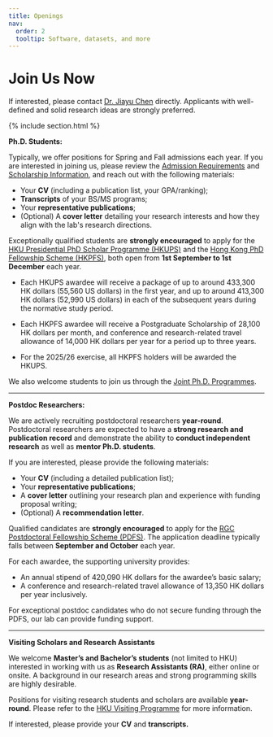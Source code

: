 ```yaml
---
title: Openings
nav:
  order: 2
  tooltip: Software, datasets, and more
---
```


# Join Us Now

If interested, please contact [Dr. Jiayu Chen](https://agentic-intelligence-lab.org/members/jiayu-chen.html) directly. Applicants with well-defined and solid research ideas are strongly preferred.

{% include section.html %}

**Ph.D. Students:**  

Typically, we offer positions for Spring and Fall admissions each year. If you are interested in joining us, please review the [Admission Requirements](https://www.dase.hku.hk/teaching-and-learning/prospective-students/mphil-phd) and [Scholarship Information](https://gradsch.hku.hk/prospective_students/fees_scholarships_and_financial_support/postgraduate_scholarships), and reach out with the following materials:  

- Your **CV** (including a publication list, your GPA/ranking);  
- **Transcripts** of your BS/MS programs;  
- Your **representative publications**;  
- (Optional) A **cover letter** detailing your research interests and how they align with the lab's research directions.  

Exceptionally qualified students are **strongly encouraged** to apply for the [HKU Presidential PhD Scholar Programme (HKUPS)](https://gradsch.hku.hk/prospective_students/fees_scholarships_and_financial_support/hku_presidential_phd_scholar_programme) and the [Hong Kong PhD Fellowship Scheme (HKPFS)](https://gradsch.hku.hk/prospective_students/fees_scholarships_and_financial_support/hong_kong_phd_fellowship_scheme), both open from **1st September to 1st December** each year.  

- Each HKUPS awardee will receive a package of up to around 433,300 HK dollars (55,560 US dollars) in the first year, and up to around 413,300 HK dollars (52,990 US dollars) in each of the subsequent years during the normative study period.

- Each HKPFS awardee will receive a Postgraduate Scholarship of 28,100 HK dollars per month, and conference and research-related travel allowance of 14,000 HK dollars per year for a period up to three years.

- For the 2025/26 exercise, all HKPFS holders will be awarded the HKUPS.

We also welcome students to join us through the [Joint Ph.D. Programmes](https://gradsch.hku.hk/prospective_students/programmes/joint_programmes).

---

**Postdoc Researchers:**

We are actively recruiting postdoctoral researchers **year-round**. Postdoctoral researchers are expected to have a **strong research and publication record** and demonstrate the ability to **conduct independent research** as well as **mentor Ph.D. students**.

If you are interested, please provide the following materials:  

- Your **CV** (including a detailed publication list);  
- Your **representative publications**;  
- A **cover letter** outlining your research plan and experience with funding proposal writing;  
- (Optional) A **recommendation letter**.

Qualified candidates are **strongly encouraged** to apply for the [RGC Postdoctoral Fellowship Scheme (PDFS)](https://www.ugc.edu.hk/eng/rgc/funding_opport/pdfs/). The application deadline typically falls between **September and October** each year.  

For each awardee, the supporting university provides:  
- An annual stipend of 420,090 HK dollars for the awardee’s basic salary; 
- A conference and research-related travel allowance of 13,350 HK dollars per year inclusively.  

For exceptional postdoc candidates who do not secure funding through the PDFS, our lab can provide funding support.  

---

**Visiting Scholars and Research Assistants**  

We welcome **Master’s and Bachelor’s students** (not limited to HKU) interested in working with us as **Research Assistants (RA)**, either online or onsite. A background in our research areas and strong programming skills are highly desirable.  

Positions for visiting research students and scholars are available **year-round**. Please refer to the [HKU Visiting Programme](https://intlaffairs.hku.hk/visiting-programme) for more information.

If interested, please provide your **CV** and **transcripts.**  


